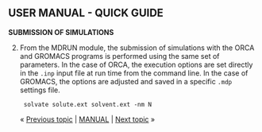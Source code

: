 ## USER MANUAL - QUICK GUIDE

**SUBMISSION OF SIMULATIONS**

2. From the MDRUN module, the submission of simulations with the ORCA and GROMACS programs is performed using the same 
   set of parameters. In the case of ORCA, the execution options are set directly in the `.inp` input file at run time 
   from the command line. In the case of GROMACS, the options are adjusted and saved in a specific `.mdp` settings 
   file.

        solvate solute.ext solvent.ext -nm N

   « [Previous topic](https://github.com/otaviolsantana/solvate/edit/main/manual/Stage1/) | [MANUAL](https://github.com/otaviolsantana/solvate/tree/main/manual) | [Next topic](https://github.com/otaviolsantana/solvate/edit/main/manual/Stage3/) »
